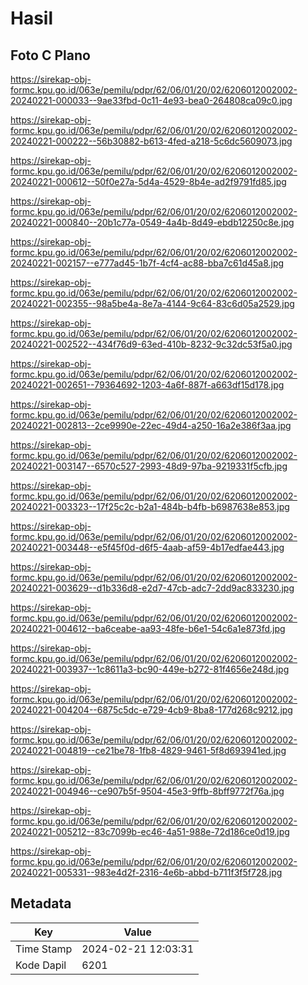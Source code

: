 # Hasil

## Foto C Plano

https://sirekap-obj-formc.kpu.go.id/063e/pemilu/pdpr/62/06/01/20/02/6206012002002-20240221-000033--9ae33fbd-0c11-4e93-bea0-264808ca09c0.jpg

https://sirekap-obj-formc.kpu.go.id/063e/pemilu/pdpr/62/06/01/20/02/6206012002002-20240221-000222--56b30882-b613-4fed-a218-5c6dc5609073.jpg

https://sirekap-obj-formc.kpu.go.id/063e/pemilu/pdpr/62/06/01/20/02/6206012002002-20240221-000612--50f0e27a-5d4a-4529-8b4e-ad2f9791fd85.jpg

https://sirekap-obj-formc.kpu.go.id/063e/pemilu/pdpr/62/06/01/20/02/6206012002002-20240221-000840--20b1c77a-0549-4a4b-8d49-ebdb12250c8e.jpg

https://sirekap-obj-formc.kpu.go.id/063e/pemilu/pdpr/62/06/01/20/02/6206012002002-20240221-002157--e777ad45-1b7f-4cf4-ac88-bba7c61d45a8.jpg

https://sirekap-obj-formc.kpu.go.id/063e/pemilu/pdpr/62/06/01/20/02/6206012002002-20240221-002355--98a5be4a-8e7a-4144-9c64-83c6d05a2529.jpg

https://sirekap-obj-formc.kpu.go.id/063e/pemilu/pdpr/62/06/01/20/02/6206012002002-20240221-002522--434f76d9-63ed-410b-8232-9c32dc53f5a0.jpg

https://sirekap-obj-formc.kpu.go.id/063e/pemilu/pdpr/62/06/01/20/02/6206012002002-20240221-002651--79364692-1203-4a6f-887f-a663df15d178.jpg

https://sirekap-obj-formc.kpu.go.id/063e/pemilu/pdpr/62/06/01/20/02/6206012002002-20240221-002813--2ce9990e-22ec-49d4-a250-16a2e386f3aa.jpg

https://sirekap-obj-formc.kpu.go.id/063e/pemilu/pdpr/62/06/01/20/02/6206012002002-20240221-003147--6570c527-2993-48d9-97ba-9219331f5cfb.jpg

https://sirekap-obj-formc.kpu.go.id/063e/pemilu/pdpr/62/06/01/20/02/6206012002002-20240221-003323--17f25c2c-b2a1-484b-b4fb-b6987638e853.jpg

https://sirekap-obj-formc.kpu.go.id/063e/pemilu/pdpr/62/06/01/20/02/6206012002002-20240221-003448--e5f45f0d-d6f5-4aab-af59-4b17edfae443.jpg

https://sirekap-obj-formc.kpu.go.id/063e/pemilu/pdpr/62/06/01/20/02/6206012002002-20240221-003629--d1b336d8-e2d7-47cb-adc7-2dd9ac833230.jpg

https://sirekap-obj-formc.kpu.go.id/063e/pemilu/pdpr/62/06/01/20/02/6206012002002-20240221-004612--ba6ceabe-aa93-48fe-b6e1-54c6a1e873fd.jpg

https://sirekap-obj-formc.kpu.go.id/063e/pemilu/pdpr/62/06/01/20/02/6206012002002-20240221-003937--1c8611a3-bc90-449e-b272-81f4656e248d.jpg

https://sirekap-obj-formc.kpu.go.id/063e/pemilu/pdpr/62/06/01/20/02/6206012002002-20240221-004204--6875c5dc-e729-4cb9-8ba8-177d268c9212.jpg

https://sirekap-obj-formc.kpu.go.id/063e/pemilu/pdpr/62/06/01/20/02/6206012002002-20240221-004819--ce21be78-1fb8-4829-9461-5f8d693941ed.jpg

https://sirekap-obj-formc.kpu.go.id/063e/pemilu/pdpr/62/06/01/20/02/6206012002002-20240221-004946--ce907b5f-9504-45e3-9ffb-8bff9772f76a.jpg

https://sirekap-obj-formc.kpu.go.id/063e/pemilu/pdpr/62/06/01/20/02/6206012002002-20240221-005212--83c7099b-ec46-4a51-988e-72d186ce0d19.jpg

https://sirekap-obj-formc.kpu.go.id/063e/pemilu/pdpr/62/06/01/20/02/6206012002002-20240221-005331--983e4d2f-2316-4e6b-abbd-b711f3f5f728.jpg


## Metadata

| Key        | Value               |
| ---------- | ------------------- |
| Time Stamp | 2024-02-21 12:03:31 |
| Kode Dapil | 6201                |



